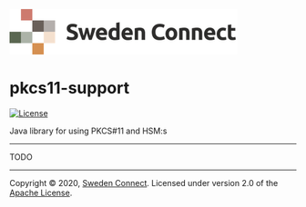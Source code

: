 ![Logo](https://github.com/swedenconnect/technical-framework/blob/master/img/sweden-connect.png)

# pkcs11-support

[![License](https://img.shields.io/badge/License-Apache%202.0-blue.svg)](https://opensource.org/licenses/Apache-2.0)

Java library for using PKCS#11 and HSM:s

---

TODO

---

Copyright &copy; 2020, [Sweden Connect](https://swedenconnect.se). Licensed under version 2.0 of the [Apache License](http://www.apache.org/licenses/LICENSE-2.0).
